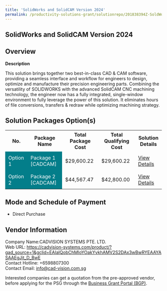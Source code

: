 ```yaml
---
title: 'SolidWorks and SolidCAM Version 2024'
permalink: /productivity-solutions-grant/solutionrepo/201838394Z-SoldWorks-nd-SoldCAM-v-2024-G
---
```


## SolidWorks and SolidCAM Version 2024

## Overview

**Description**

This solution brings together two best-in-class CAD & CAM software, providing a seamless interface and workflow for engineers to design, optimize and manufacture their precision engineering parts. Combining the versatility of SOLIDWORKS with the advanced SolidCAM CNC machining technology, the engineer now has a fully integrated, single-window environment to fully leverage the power of this solution. It eliminates hours of file conversions, transfers & redraw while optimizing machining strategy.

## Solution Packages Option(s)

<table>
<tr>
<th><b>No.</b></th>
<th><b>Package Name</b></th>
<th><b>Total Package Cost</b></th>
<th><b>Total Qualifying Cost</b></th>
<th><b>Solution Details</b></th>
</tr>
<tr>
<td style='padding: 10px; background-color: #037E8A; color: #FFFFFF;'>Option 1</td>
<td style='padding: 10px; background-color: #037E8A; color: #FFFFFF;'>Package 1 [CADCAM]</td>
<td style='padding: 10px;'>$29,600.22</td>
<td style='padding: 10px;'>$29,600.22</td>
<td style='padding: 10px;'><a href='images/psg/201838394Z_20240023_30012025_Desensitised_Annex3_Part1.pdf' target='_blank'>View Details</a></td>
</tr>
<tr>
<td style='padding: 10px; background-color: #037E8A; color: #FFFFFF;'>Option 2</td>
<td style='padding: 10px; background-color: #037E8A; color: #FFFFFF;'>Package 2 [CADCAM]</td>
<td style='padding: 10px;'>$44,567.47</td>
<td style='padding: 10px;'>$42,800.00</td>
<td style='padding: 10px;'><a href='images/psg/201838394Z_20240023_30012025_Desensitised_Annex3_Part2.pdf' target='_blank'>View Details</a></td>
</tr>
</table>

## Mode and Schedule of Payment

 - Direct Purchase

## Vendor Information

 Company Name:CADVISION SYSTEMS PTE. LTD.<br>Web URL: https://cadvision-systems.com/product/?gad_source=1&gclid=EAIaIQobChMIoYOakYvkhAMV2S2DAx3wBwRYEAAYASAAEgJit_D_BwE <br>Contact Hotline: +6598807300 <br>Contact Email: info@cad-vision.com.sg <br>

Interested companies can get a quotation from the pre-approved vendor, before applying for the PSG through the <a href='https://www.businessgrants.gov.sg/' target='_blank' rel='noopener'>Business Grant Portal (BGP)</a>.

<script src="/jquery/resize-tables.js"></script>
